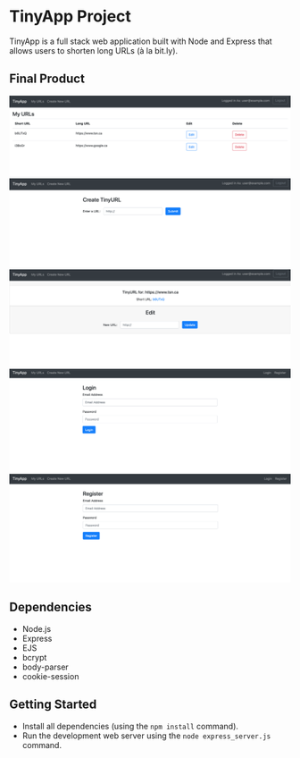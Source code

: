 # TinyApp Project

TinyApp is a full stack web application built with Node and Express that allows users to shorten long URLs (à la bit.ly).

## Final Product
!["Screenshot of main page"](/docs/main.png)
!["screenshot creating a new shorted URL"](/docs/create.png)
!["screenshot of a specific URL"](/docs/page.png)
!["screenshot of login page"](/docs/login.png)
!["screenshot of register page"](/docs/register.png)

## Dependencies

- Node.js
- Express
- EJS
- bcrypt
- body-parser
- cookie-session

## Getting Started

- Install all dependencies (using the `npm install` command).
- Run the development web server using the `node express_server.js` command.